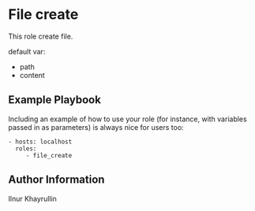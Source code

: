 File create
=========

This role create file.

default var:

  - path 
  - content

Example Playbook
----------------

Including an example of how to use your role (for instance, with variables passed in as parameters) is always nice for users too:

    - hosts: localhost
      roles:
         - file_create


Author Information
------------------

Ilnur Khayrullin
